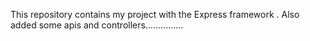 This repository contains my project with the Express framework .
Also  added some apis and controllers...............
